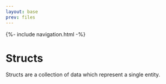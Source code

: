 ```yaml
---
layout: base
prev: files
---
```


{%- include navigation.html -%}

# Structs

Structs are a collection of data which represent a single entity.
